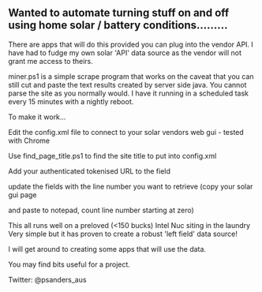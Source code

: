 
Wanted to automate turning stuff on and off using home solar / battery conditions.........
----------------------------------------------------------------------------------------------------------

There are apps that will do this provided you can plug into the vendor API. I have had to fudge
my own solar 'API' data source as the vendor will not grant me access to theirs.

miner.ps1 is a simple scrape program that works on the caveat that you can still cut and paste the 
text results created by server side java. You cannot parse the site as you normally would. I have
it running in a scheduled task every 15 minutes with a nightly reboot.

To make it work...

Edit the config.xml file to connect to your solar vendors web gui - tested with Chrome

Use find_page_title.ps1 to find the site title to put into config.xml

Add your authenticated tokenised URL to the <URL> field

update the fields with the line number you want to retrieve (copy your solar gui page 
  
and paste to notepad, count line number starting at zero)
  
This all runs well on a preloved (<150 bucks) Intel Nuc siting in the laundry       
Very simple but it has proven to create a robust 'left field' data source! 
                                       
I will get around to creating some apps that will use the data.      
                                     
You may find bits useful for a project.                                      
                                       
Twitter: @psanders_aus

